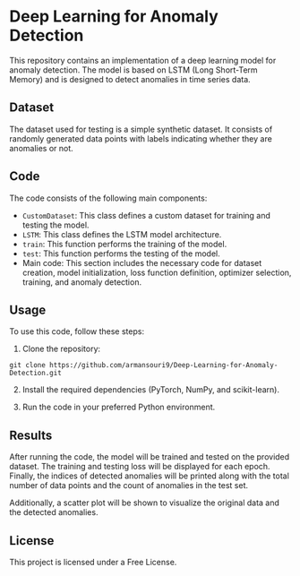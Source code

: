 # Deep Learning for Anomaly Detection

This repository contains an implementation of a deep learning model for anomaly detection. The model is based on LSTM (Long Short-Term Memory) and is designed to detect anomalies in time series data.

## Dataset

The dataset used for testing is a simple synthetic dataset. It consists of randomly generated data points with labels indicating whether they are anomalies or not.

## Code

The code consists of the following main components:

- `CustomDataset`: This class defines a custom dataset for training and testing the model.
- `LSTM`: This class defines the LSTM model architecture.
- `train`: This function performs the training of the model.
- `test`: This function performs the testing of the model.
- Main code: This section includes the necessary code for dataset creation, model initialization, loss function definition, optimizer selection, training, and anomaly detection.

## Usage

To use this code, follow these steps:

1. Clone the repository:

```
git clone https://github.com/armansouri9/Deep-Learning-for-Anomaly-Detection.git
```

2. Install the required dependencies (PyTorch, NumPy, and scikit-learn).

3. Run the code in your preferred Python environment.

## Results

After running the code, the model will be trained and tested on the provided dataset. The training and testing loss will be displayed for each epoch. Finally, the indices of detected anomalies will be printed along with the total number of data points and the count of anomalies in the test set.

Additionally, a scatter plot will be shown to visualize the original data and the detected anomalies.

## License

This project is licensed under a Free License.
